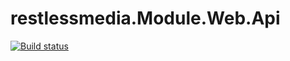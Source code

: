 # restlessmedia.Module.Web.Api 

[![Build status](https://ci.appveyor.com/api/projects/status/as9m6m6n5d0yuj8a?svg=true)](https://ci.appveyor.com/project/restlessmedia/restlessmedia-module-web-api)
